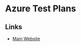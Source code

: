 # Azure Test Plans

## Links

- [Main Website](https://azure.microsoft.com/en-us/products/devops/test-plans/)
